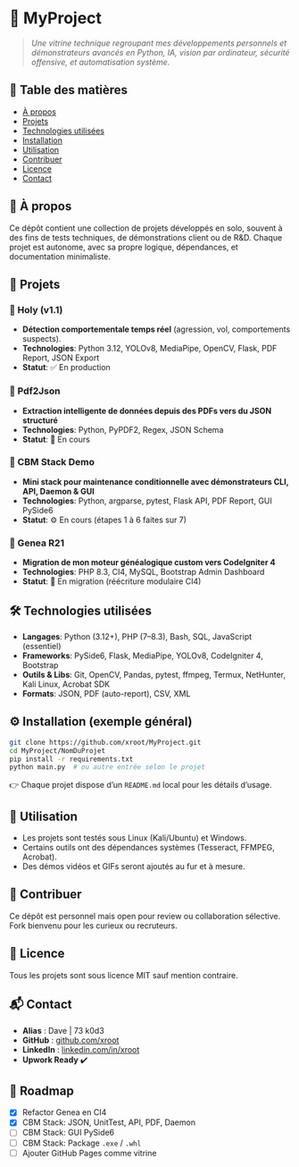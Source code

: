 # 🧠 MyProject

> *Une vitrine technique regroupant mes développements personnels et démonstrateurs avancés en Python, IA, vision par ordinateur, sécurité offensive, et automatisation système.*

## 📂 Table des matières
- [À propos](#-à-propos)
- [Projets](#-projets)
- [Technologies utilisées](#-technologies-utilisées)
- [Installation](#-installation)
- [Utilisation](#-utilisation)
- [Contribuer](#-contribuer)
- [Licence](#-licence)
- [Contact](#-contact)

## 🧾 À propos

Ce dépôt contient une collection de projets développés en solo, souvent à des fins de tests techniques, de démonstrations client ou de R&D. Chaque projet est autonome, avec sa propre logique, dépendances, et documentation minimaliste.

## 🚀 Projets

### 🔹 Holy (v1.1)
- **Détection comportementale temps réel** (agression, vol, comportements suspects).
- **Technologies**: Python 3.12, YOLOv8, MediaPipe, OpenCV, Flask, PDF Report, JSON Export
- **Statut**: ✅ En production

### 🔹 Pdf2Json
- **Extraction intelligente de données depuis des PDFs vers du JSON structuré**
- **Technologies**: Python, PyPDF2, Regex, JSON Schema
- **Statut**: 🚧 En cours

### 🔹 CBM Stack Demo
- **Mini stack pour maintenance conditionnelle avec démonstrateurs CLI, API, Daemon & GUI**
- **Technologies**: Python, argparse, pytest, Flask API, PDF Report, GUI PySide6
- **Statut**: ⚙️ En cours (étapes 1 à 6 faites sur 7)

### 🔹 Genea R21
- **Migration de mon moteur généalogique custom vers CodeIgniter 4**
- **Technologies**: PHP 8.3, CI4, MySQL, Bootstrap Admin Dashboard
- **Statut**: 🔄 En migration (réécriture modulaire CI4)

## 🛠️ Technologies utilisées

- **Langages**: Python (3.12+), PHP (7–8.3), Bash, SQL, JavaScript (essentiel)
- **Frameworks**: PySide6, Flask, MediaPipe, YOLOv8, CodeIgniter 4, Bootstrap
- **Outils & Libs**: Git, OpenCV, Pandas, pytest, ffmpeg, Termux, NetHunter, Kali Linux, Acrobat SDK
- **Formats**: JSON, PDF (auto-report), CSV, XML

## ⚙️ Installation (exemple général)

```bash
git clone https://github.com/xroot/MyProject.git
cd MyProject/NomDuProjet
pip install -r requirements.txt
python main.py  # ou autre entrée selon le projet
```

👉 Chaque projet dispose d’un `README.md` local pour les détails d’usage.

## 🤖 Utilisation

- Les projets sont testés sous Linux (Kali/Ubuntu) et Windows.
- Certains outils ont des dépendances systèmes (Tesseract, FFMPEG, Acrobat).
- Des démos vidéos et GIFs seront ajoutés au fur et à mesure.

## 🧪 Contribuer

Ce dépôt est personnel mais open pour review ou collaboration sélective. Fork bienvenu pour les curieux ou recruteurs.

## 📄 Licence

Tous les projets sont sous licence MIT sauf mention contraire.

## 📬 Contact

- **Alias** : Dave | 73 k0d3
- **GitHub** : [github.com/xroot](https://github.com/xroot)
- **LinkedIn** : [linkedin.com/in/xroot](https://linkedin.com/in/xroot)
- **Upwork Ready** ✔️

## 📌 Roadmap

- [x] Refactor Genea en CI4
- [x] CBM Stack: JSON, UnitTest, API, PDF, Daemon
- [ ] CBM Stack: GUI PySide6
- [ ] CBM Stack: Package `.exe` / `.whl`
- [ ] Ajouter GitHub Pages comme vitrine
